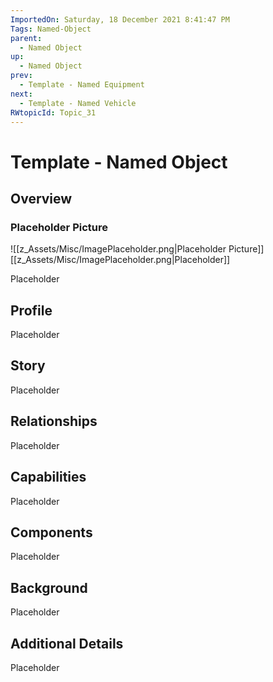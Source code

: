 ```yaml
---
ImportedOn: Saturday, 18 December 2021 8:41:47 PM
Tags: Named-Object
parent:
  - Named Object
up:
  - Named Object
prev:
  - Template - Named Equipment
next:
  - Template - Named Vehicle
RWtopicId: Topic_31
---
```

# Template - Named Object
## Overview
### Placeholder Picture
![[z_Assets/Misc/ImagePlaceholder.png|Placeholder Picture]]
[[z_Assets/Misc/ImagePlaceholder.png|Placeholder]]

Placeholder

## Profile
Placeholder

## Story
Placeholder

## Relationships
Placeholder

## Capabilities
Placeholder

## Components
Placeholder

## Background
Placeholder

## Additional Details
Placeholder

